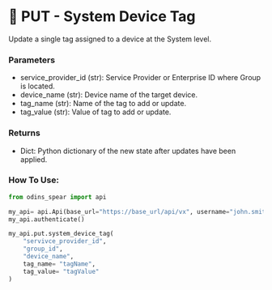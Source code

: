# 💾 PUT - System Device Tag

Update a single tag assigned to a device at the System level.

### Parameters&#x20;

* service\_provider\_id (str): Service Provider or Enterprise ID where Group is located.&#x20;
* device\_name (str): Device name of the target device.&#x20;
* tag\_name (str): Name of the tag to add or update.
* tag\_value (str): Value of tag to add or update.

### Returns

* Dict: Python dictionary of the new state after updates have been applied.

### How To Use:

```python
from odins_spear import api

my_api= api.Api(base_url="https://base_url/api/vx", username="john.smith", password="ODIN_INSTANCE_1")
my_api.authenticate()

my_api.put.system_device_tag(
    "servivce_provider_id",
    "group_id",
    "device_name",
    tag_name= "tagName",
    tag_value= "tagValue"
)
```
